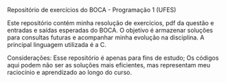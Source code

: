 Repositório de exercícios do BOCA - Programação 1 (UFES)

Este repositório contém minha resolução de exercícios, pdf da questão e entradas e saídas esperadas do BOCA. O objetivo é armazenar soluções para consultas futuras e acompanhar minha evolução na disciplina. A principal linguagem utilizada é a C.

Considerações: 
Esse repositório é apenas para fins de estudo;
Os códigos aqui podem não ser as soluções mais eficientes, mas representam meu raciocínio e aprendizado ao longo do curso.
